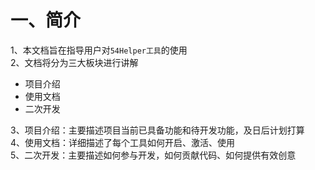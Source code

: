 # 一、简介
1、本文档旨在指导用户对`54Helper工具`的使用  
2、文档将分为三大板块进行讲解  
- 项目介绍
- 使用文档
- 二次开发

3、项目介绍：主要描述项目当前已具备功能和待开发功能，及日后计划打算  
4、使用文档：详细描述了每个工具如何开启、激活、使用  
5、二次开发：主要描述如何参与开发，如何贡献代码、如何提供有效创意  